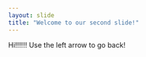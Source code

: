 ```yaml
---
layout: slide
title: "Welcome to our second slide!"
---
```

Hi!!!!!!
Use the left arrow to go back!
